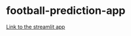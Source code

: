 # football-prediction-app

[Link to the streamlit app](https://football-prediction-v1.streamlit.app)
